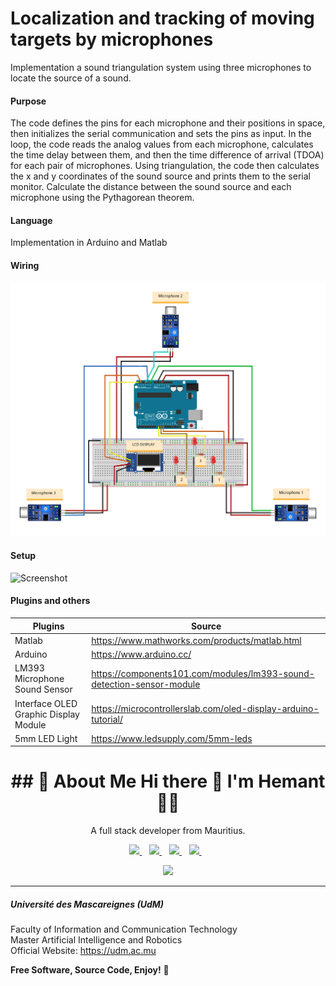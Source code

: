 # Localization and tracking of moving targets by microphones
 
Implementation a sound triangulation system using three microphones to locate the source of a sound. 

#### Purpose

The code defines the pins for each microphone and their positions in space, then initializes the serial communication and sets the pins as input. In the loop, the code reads the analog values from each microphone, calculates the time delay between them, and then the time difference of arrival (TDOA) for each pair of microphones. Using triangulation, the code then calculates the x and y coordinates of the sound source and prints them to the serial monitor. Calculate the distance between the sound source and each microphone using the Pythagorean theorem.

#### Language
Implementation in Arduino and Matlab

#### Wiring 
![Screenshot](Wiring/Wiring_bb.png)

#### Setup 
![Screenshot](Wiring/setup.png)

#### Plugins and others

| Plugins             | Source                                                                 |
| ----------------- | ------------------------------------------------------------------ |
| Matlab | https://www.mathworks.com/products/matlab.html |
| Arduino | https://www.arduino.cc/ |
| LM393 Microphone Sound Sensor | https://components101.com/modules/lm393-sound-detection-sensor-module |
| Interface OLED Graphic Display Module | https://microcontrollerslab.com/oled-display-arduino-tutorial/ |
| 5mm LED Light | https://www.ledsupply.com/5mm-leds |


<h1 align='center'>
  ## 🚀 About Me
  Hi there 👋 I'm Hemant 👨‍💻
</h1>

<p align='center'>
  A full stack developer from Mauritius. 
</p>

<p align='center'>  
  <a href="https://www.linkedin.com/in/hemantramphul/">
    <img src="https://img.shields.io/badge/LinkedIn-0077B5?style=for-the-badge&logo=linkedin&logoColor=white" />
  </a>&nbsp;&nbsp;
  <a href="https://github.com/hemantramphul/">
    <img src="https://img.shields.io/badge/GitHub-100000?style=for-the-badge&logo=github&logoColor=white" />        
  </a>&nbsp;&nbsp;
  <a href="https://stackoverflow.com/users/3537318/hemant-ramphul">
    <img src="https://img.shields.io/badge/Stack_Overflow-FE7A16?style=for-the-badge&logo=stack-overflow&logoColor=white" />        
  </a>&nbsp;&nbsp;  
  <a href="https://www.facebook.com/hramphul/">
    <img src="https://img.shields.io/badge/Facebook-1877F2?style=for-the-badge&logo=facebook&logoColor=white" />        
  </a>&nbsp;&nbsp;  
</p>

<p align='center'>
  <a href="#"><img src="https://github-readme-stats.vercel.app/api?username=hemantramphul&show_icons=true&count_private=true&theme=dark" width="350"></a>
</p>

___

##### Université des Mascareignes (UdM)
Faculty of Information and Communication Technology <br>
Master Artificial Intelligence and Robotics <br>
Official Website: https://udm.ac.mu <br>


**Free Software, Source Code, Enjoy!** 👋

